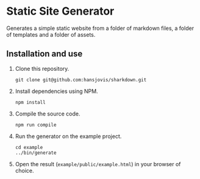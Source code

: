 
# Static Site Generator

Generates a simple static website from a folder of markdown files, a folder of templates and a folder of assets.

## Installation and use
1. Clone this repository.
    ```
    git clone git@github.com:hansjovis/sharkdown.git
    ```
2. Install dependencies using NPM.
    ```
    npm install
    ```
3. Compile the source code.
    ```
    npm run compile
    ```
4. Run the generator on the example project.
    ```
    cd example
    ../bin/generate
    ```
5. Open the result (`example/public/example.html`) in your browser of choice.